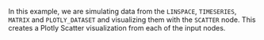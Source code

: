 <!--- Add SEO here --->

In this example, we are simulating data from the `LINSPACE`, `TIMESERIES`, `MATRIX` and `PLOTLY_DATASET` and visualizing them with the `SCATTER` node. This creates a Plotly Scatter visualization from each of the input nodes.